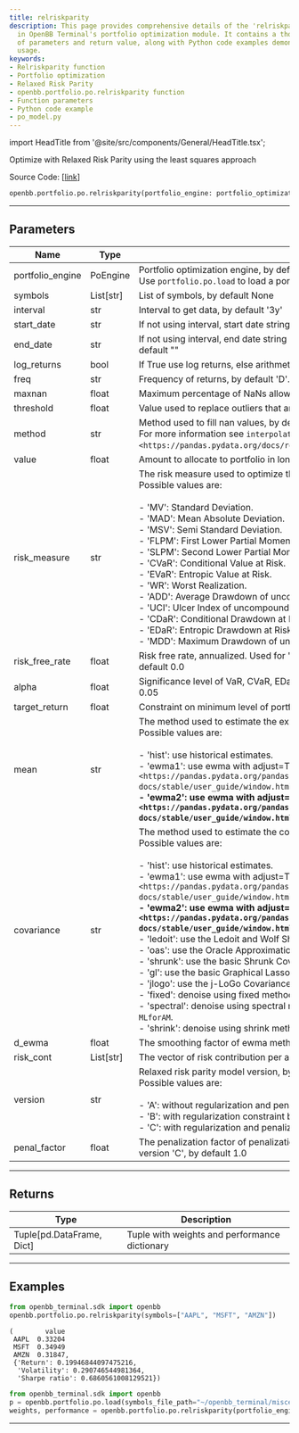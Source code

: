 ```yaml
---
title: relriskparity
description: This page provides comprehensive details of the 'relriskparity' function
  in OpenBB Terminal's portfolio optimization module. It contains a thorough explanation
  of parameters and return value, along with Python code examples demonstrating its
  usage.
keywords:
- Relriskparity function
- Portfolio optimization
- Relaxed Risk Parity
- openbb.portfolio.po.relriskparity function
- Function parameters
- Python code example
- po_model.py
---
```


import HeadTitle from '@site/src/components/General/HeadTitle.tsx';

<HeadTitle title="portfolio.po.relriskparity - Reference | OpenBB SDK Docs" />

Optimize with Relaxed Risk Parity using the least squares approach

Source Code: [[link](https://github.com/OpenBB-finance/OpenBB/tree/main/openbb_terminal/portfolio/portfolio_optimization/po_model.py#L1352)]

```python
openbb.portfolio.po.relriskparity(portfolio_engine: portfolio_optimization.po_engine.PoEngine = None, symbols: List[str] = None, kwargs: Any)
```

---

## Parameters

| Name | Type | Description | Default | Optional |
| ---- | ---- | ----------- | ------- | -------- |
| portfolio_engine | PoEngine | Portfolio optimization engine, by default None<br/>Use `portfolio.po.load` to load a portfolio engine | None | True |
| symbols | List[str] | List of symbols, by default None | None | True |
| interval | str | Interval to get data, by default '3y' | None | True |
| start_date | str | If not using interval, start date string (YYYY-MM-DD), by default "" | None | True |
| end_date | str | If not using interval, end date string (YYYY-MM-DD). If empty use last weekday, by default "" | None | True |
| log_returns | bool | If True use log returns, else arithmetic returns, by default False | None | True |
| freq | str | Frequency of returns, by default 'D'. Options: 'D' for daily, 'W' for weekly, 'M' for monthly | None | True |
| maxnan | float | Maximum percentage of NaNs allowed in the data, by default 0.05 | None | True |
| threshold | float | Value used to replace outliers that are higher than threshold, by default 0.0 | None | True |
| method | str | Method used to fill nan values, by default 'time'<br/>For more information see `interpolate <https://pandas.pydata.org/docs/reference/api/pandas.DataFrame.interpolate.html>`__. | None | True |
| value | float | Amount to allocate to portfolio in long positions, by default 1.0 | None | True |
| risk_measure | str | The risk measure used to optimize the portfolio, by default 'MV'<br/>Possible values are:<br/><br/>- 'MV': Standard Deviation.<br/>- 'MAD': Mean Absolute Deviation.<br/>- 'MSV': Semi Standard Deviation.<br/>- 'FLPM': First Lower Partial Moment (Omega Ratio).<br/>- 'SLPM': Second Lower Partial Moment (Sortino Ratio).<br/>- 'CVaR': Conditional Value at Risk.<br/>- 'EVaR': Entropic Value at Risk.<br/>- 'WR': Worst Realization.<br/>- 'ADD': Average Drawdown of uncompounded cumulative returns.<br/>- 'UCI': Ulcer Index of uncompounded cumulative returns.<br/>- 'CDaR': Conditional Drawdown at Risk of uncompounded cumulative returns.<br/>- 'EDaR': Entropic Drawdown at Risk of uncompounded cumulative returns.<br/>- 'MDD': Maximum Drawdown of uncompounded cumulative returns. | None | True |
| risk_free_rate | float | Risk free rate, annualized. Used for 'FLPM' and 'SLPM' and Sharpe objective function, by default 0.0 | None | True |
| alpha | float | Significance level of VaR, CVaR, EDaR, DaR, CDaR, EDaR, Tail Gini of losses, by default 0.05 | None | True |
| target_return | float | Constraint on minimum level of portfolio's return, by default -1.0 | None | True |
| mean | str | The method used to estimate the expected returns, by default 'hist'<br/>Possible values are:<br/><br/>- 'hist': use historical estimates.<br/>- 'ewma1': use ewma with adjust=True. For more information see `EWM <https://pandas.pydata.org/pandas-docs/stable/user_guide/window.html#exponentially-weighted-window>`__.<br/>- 'ewma2': use ewma with adjust=False. For more information see `EWM <https://pandas.pydata.org/pandas-docs/stable/user_guide/window.html#exponentially-weighted-window>`__. | None | True |
| covariance | str | The method used to estimate the covariance matrix, by default 'hist'<br/>Possible values are:<br/><br/>- 'hist': use historical estimates.<br/>- 'ewma1': use ewma with adjust=True. For more information see `EWM <https://pandas.pydata.org/pandas-docs/stable/user_guide/window.html#exponentially-weighted-window>`__.<br/>- 'ewma2': use ewma with adjust=False. For more information see `EWM <https://pandas.pydata.org/pandas-docs/stable/user_guide/window.html#exponentially-weighted-window>`__.<br/>- 'ledoit': use the Ledoit and Wolf Shrinkage method.<br/>- 'oas': use the Oracle Approximation Shrinkage method.<br/>- 'shrunk': use the basic Shrunk Covariance method.<br/>- 'gl': use the basic Graphical Lasso Covariance method.<br/>- 'jlogo': use the j-LoGo Covariance method. For more information see: `a-jLogo`.<br/>- 'fixed': denoise using fixed method. For more information see chapter 2 of `a-MLforAM`.<br/>- 'spectral': denoise using spectral method. For more information see chapter 2 of `a-MLforAM`.<br/>- 'shrink': denoise using shrink method. For more information see chapter 2 of `a-MLforAM`. | None | True |
| d_ewma | float | The smoothing factor of ewma methods, by default 0.94 | None | True |
| risk_cont | List[str] | The vector of risk contribution per asset, by default 1/n (number of assets) | None | True |
| version | str | Relaxed risk parity model version, by default 'A'<br/>Possible values are:<br/><br/>- 'A': without regularization and penalization constraints.<br/>- 'B': with regularization constraint but without penalization constraint.<br/>- 'C': with regularization and penalization constraints. | None | True |
| penal_factor | float | The penalization factor of penalization constraints. Only used with<br/>version 'C', by default 1.0 | None | True |


---

## Returns

| Type | Description |
| ---- | ----------- |
| Tuple[pd.DataFrame, Dict] | Tuple with weights and performance dictionary |
---

## Examples

```python
from openbb_terminal.sdk import openbb
openbb.portfolio.po.relriskparity(symbols=["AAPL", "MSFT", "AMZN"])
```

```
(        value
 AAPL  0.33204
 MSFT  0.34949
 AMZN  0.31847,
 {'Return': 0.19946844097475216,
  'Volatility': 0.290746544981364,
  'Sharpe ratio': 0.6860561008129521})
```
```python
from openbb_terminal.sdk import openbb
p = openbb.portfolio.po.load(symbols_file_path="~/openbb_terminal/miscellaneous/portfolio_examples/allocation/60_40_Portfolio.xlsx")
weights, performance = openbb.portfolio.po.relriskparity(portfolio_engine=p)
```

---
